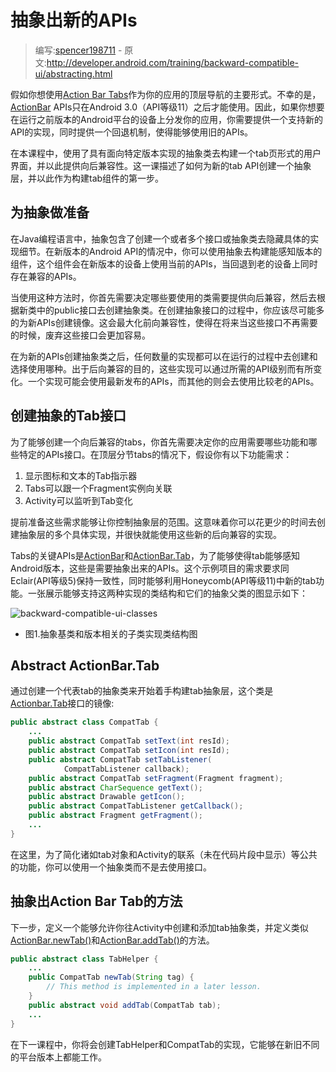 # 抽象出新的APIs

> 编写:[spencer198711](https://github.com/spencer198711) - 原文:<http://developer.android.com/training/backward-compatible-ui/abstracting.html>

假如你想使用[Action Bar Tabs](http://developer.android.com/guide/topics/ui/actionbar.html#Tabs)作为你的应用的顶层导航的主要形式。不幸的是，[ActionBar](http://developer.android.com/reference/android/app/ActionBar.html) APIs只在Android 3.0（API等级11）之后才能使用。因此，如果你想要在运行之前版本的Android平台的设备上分发你的应用，你需要提供一个支持新的API的实现，同时提供一个回退机制，使得能够使用旧的APIs。

在本课程中，使用了具有面向特定版本实现的抽象类去构建一个tab页形式的用户界面，并以此提供向后兼容性。这一课描述了如何为新的tab API创建一个抽象层，并以此作为构建tab组件的第一步。

## 为抽象做准备

在Java编程语言中，抽象包含了创建一个或者多个接口或抽象类去隐藏具体的实现细节。在新版本的Android API的情况中，你可以使用抽象去构建能感知版本的组件，这个组件会在新版本的设备上使用当前的APIs，当回退到老的设备上同时存在兼容的APIs。

当使用这种方法时，你首先需要决定哪些要使用的类需要提供向后兼容，然后去根据新类中的public接口去创建抽象类。在创建抽象接口的过程中，你应该尽可能多的为新APIs创建镜像。这会最大化前向兼容性，使得在将来当这些接口不再需要的时候，废弃这些接口会更加容易。

在为新的APIs创建抽象类之后，任何数量的实现都可以在运行的过程中去创建和选择使用哪种。出于后向兼容的目的，这些实现可以通过所需的API级别而有所变化。一个实现可能会使用最新发布的APIs，而其他的则会去使用比较老的APIs。

## 创建抽象的Tab接口

为了能够创建一个向后兼容的tabs，你首先需要决定你的应用需要哪些功能和哪些特定的APIs接口。在顶层分节tabs的情况下，假设你有以下功能需求：

1. 显示图标和文本的Tab指示器
2. Tabs可以跟一个Fragment实例向关联
3. Activity可以监听到Tab变化

提前准备这些需求能够让你控制抽象层的范围。这意味着你可以花更少的时间去创建抽象层的多个具体实现，并很快就能使用这些新的后向兼容的实现。

Tabs的关键APIs是[ActionBar](http://developer.android.com/reference/android/app/ActionBar.html)和[ActionBar.Tab](http://developer.android.com/reference/android/app/ActionBar.Tab.html)，为了能够使得tab能够感知Android版本，这些是需要抽象出来的APIs。这个示例项目的需求要求同Eclair(API等级5)保持一致性，同时能够利用Honeycomb(API等级11)中新的tab功能。一张展示能够支持这两种实现的类结构和它们的抽象父类的图显示如下：

![backward-compatible-ui-classes](backward-compatible-ui-classes.png)

* 图1.抽象基类和版本相关的子类实现类结构图

## Abstract ActionBar.Tab

通过创建一个代表tab的抽象类来开始着手构建tab抽象层，这个类是[Actionbar.Tab](http://developer.android.com/reference/android/app/ActionBar.Tab.html)接口的镜像:

```java
public abstract class CompatTab {
    ...
    public abstract CompatTab setText(int resId);
    public abstract CompatTab setIcon(int resId);
    public abstract CompatTab setTabListener(
            CompatTabListener callback);
    public abstract CompatTab setFragment(Fragment fragment);
	public abstract CharSequence getText();
    public abstract Drawable getIcon();
    public abstract CompatTabListener getCallback();
    public abstract Fragment getFragment();
    ...
}
```

在这里，为了简化诸如tab对象和Activity的联系（未在代码片段中显示）等公共的功能，你可以使用一个抽象类而不是去使用接口。

## 抽象出Action Bar Tab的方法

下一步，定义一个能够允许你往Activity中创建和添加tab抽象类，并定义类似[ActionBar.newTab()](http://developer.android.com/reference/android/app/ActionBar.html#newTab())和[ActionBar.addTab()](http://developer.android.com/reference/android/app/ActionBar.html#addTab(android.app.ActionBar.Tab))的方法。

```java
public abstract class TabHelper {
    ...
	public CompatTab newTab(String tag) {
        // This method is implemented in a later lesson.
    }
	public abstract void addTab(CompatTab tab);
	...
}
```

在下一课程中，你将会创建TabHelper和CompatTab的实现，它能够在新旧不同的平台版本上都能工作。
